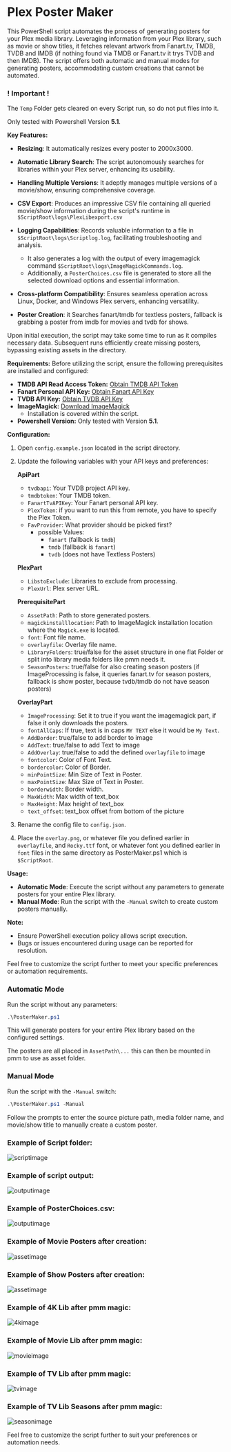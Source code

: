# Plex Poster Maker

This PowerShell script automates the process of generating posters for your Plex media library. Leveraging information from your Plex library, such as movie or show titles, it fetches relevant artwork from Fanart.tv, TMDB, TVDB and IMDB (if nothing found via TMDB or Fanart.tv it trys TVDB and then IMDB). The script offers both automatic and manual modes for generating posters, accommodating custom creations that cannot be automated.

### ! Important !
The `Temp` Folder gets cleared on every Script run, so do not put files into it.

Only tested with Powershell Version **5.1**.

**Key Features:**
- **Resizing**: It automatically resizes every poster to 2000x3000.
- **Automatic Library Search**: The script autonomously searches for libraries within your Plex server, enhancing its usability.
- **Handling Multiple Versions**: It adeptly manages multiple versions of a movie/show, ensuring comprehensive coverage.
- **CSV Export**: Produces an impressive CSV file containing all queried movie/show information during the script's runtime in `$ScriptRoot\logs\PlexLibexport.csv`
- **Logging Capabilities**: Records valuable information to a file in `$ScriptRoot\logs\Scriptlog.log`, facilitating troubleshooting and analysis.
    
    - It also generates a log with the output of every imagemagick command `$ScriptRoot\logs\ImageMagickCommands.log`.
    - Additionally, a `PosterChoices.csv` file is generated to store all the selected download options and essential information.
- **Cross-platform Compatibility**: Ensures seamless operation across Linux, Docker, and Windows Plex servers, enhancing versatility.
- **Poster Creation**: it Searches fanart/tmdb for textless posters, fallback is grabbing a poster from imdb for movies and tvdb for shows.

Upon initial execution, the script may take some time to run as it compiles necessary data. Subsequent runs efficiently create missing posters, bypassing existing assets in the directory.

**Requirements:**
Before utilizing the script, ensure the following prerequisites are installed and configured:

- **TMDB API Read Access Token:** [Obtain TMDB API Token](https://www.themoviedb.org/settings/api)
- **Fanart Personal API Key:** [Obtain Fanart API Key](https://fanart.tv/get-an-api-key)
- **TVDB API Key:** [Obtain TVDB API Key](https://thetvdb.com/api-information/signup)
- **ImageMagick:** [Download ImageMagick](https://imagemagick.org/archive/binaries/ImageMagick-7.1.1-27-Q16-HDRI-x64-dll.exe)
    - Installation is covered within the script.
- **Powershell Version:** Only tested with Version **5.1**.

**Configuration:**
1. Open `config.example.json` located in the script directory.
2. Update the following variables with your API keys and preferences:
    
    **ApiPart**
   - `tvdbapi`: Your TVDB project API key.
   - `tmdbtoken`: Your TMDB token.
   - `FanartTvAPIKey`: Your Fanart personal API key.
   - `PlexToken`: if you want to run this from remote, you have to specify the Plex Token.
   - `FavProvider`: What provider should be picked first? 
        - possible Values: 
            - `fanart` (fallback is `tmdb`)
            - `tmdb` (fallback is `fanart`)
            - `tvdb` (does not have Textless Posters)
   
   **PlexPart**
   - `LibstoExclude`: Libraries to exclude from processing.
   - `PlexUrl`: Plex server URL.

   **PrerequisitePart**
   - `AssetPath`: Path to store generated posters.
   - `magickinstalllocation`: Path to ImageMagick installation location where the `Magick.exe` is located.
   - `font`: Font file name.
   - `overlayfile`: Overlay file name.
   - `LibraryFolders`: true/false for the asset structure in one flat Folder or split into library media folders like pmm needs it.
   - `SeasonPosters`: true/false for also creating season posters (if ImageProcessing is false, it queries fanart.tv for season posters, fallback is show poster, because tvdb/tmdb do not have season posters)

   **OverlayPart**
   - `ImageProcessing`: Set it to true if you want the imagemagick part, if false it only downloads the posters.
   - `fontAllCaps`: If true, text is in caps `MY TEXT` else it would be `My Text`.
   - `AddBorder`: true/false to add border to image
   - `AddText`: true/false to add Text to image
   - `AddOverlay`: true/false to add the defined `overlayfile` to image
   - `fontcolor`: Color of Font Text.
   - `bordercolor`: Color of Border.
   - `minPointSize`: Min Size of Text in Poster.
   - `maxPointSize`: Max Size of Text in Poster.
   - `borderwidth`: Border width.
   - `MaxWidth`: Max width of text_box
   - `MaxHeight`: Max height of text_box
   - `text_offset`: text_box offset from bottom of the picture
3. Rename the config file to `config.json`.
4. Place the `overlay.png`, or whatever file you defined earlier in `overlayfile`, and `Rocky.ttf` font, or whatever font you defined earlier in `font` files in the same directory as PosterMaker.ps1 which is `$ScriptRoot`.

**Usage:**
- **Automatic Mode**: Execute the script without any parameters to generate posters for your entire Plex library.
- **Manual Mode**: Run the script with the `-Manual` switch to create custom posters manually.

**Note:**
- Ensure PowerShell execution policy allows script execution.
- Bugs or issues encountered during usage can be reported for resolution.

Feel free to customize the script further to meet your specific preferences or automation requirements.

### Automatic Mode

Run the script without any parameters:

```powershell
.\PosterMaker.ps1
```

This will generate posters for your entire Plex library based on the configured settings.

The posters are all placed in `AssetPath\...` this can then be mounted in pmm to use as asset folder.

### Manual Mode

Run the script with the `-Manual` switch:

```powershell
.\PosterMaker.ps1 -Manual
```

Follow the prompts to enter the source picture path, media folder name, and movie/show title to manually create a custom poster.


### Example of Script folder:
![scriptimage](https://i.imgur.com/bA1w9Ks.png)

### Example of script output:
![outputimage](https://i.imgur.com/hWdwSwv.png)

### Example of PosterChoices.csv:
![outputimage](https://i.imgur.com/IlXMjhL.png)

### Example of Movie Posters after creation:
![assetimage](https://i.imgur.com/lPm3gji.png)

### Example of Show Posters after creation:
![assetimage](https://i.imgur.com/yjhHeww.png)

### Example of 4K Lib after pmm magic:
![4kimage](https://i.imgur.com/n9zUoAN.png)

### Example of Movie Lib after pmm magic:
![movieimage](https://i.imgur.com/ji2Uoau.png)

### Example of TV Lib after pmm magic:
![tvimage](https://i.imgur.com/TCFRVu9.png)

### Example of TV Lib Seasons after pmm magic:
![seasonimage](https://i.imgur.com/gYCbunP.png)


Feel free to customize the script further to suit your preferences or automation needs.
